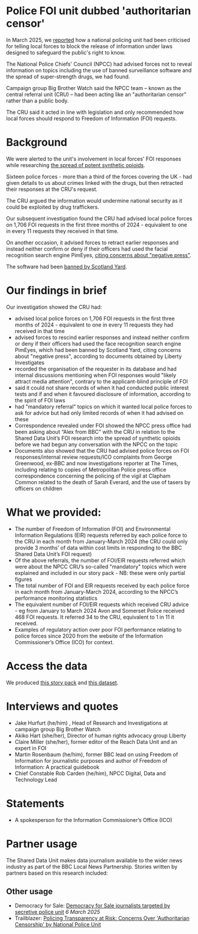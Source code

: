 # Police FOI unit dubbed 'authoritarian censor'



In March 2025, we [reported](https://www.bbc.co.uk/news/articles/cn0ypn4pyyro) how a national policing unit had been criticised for telling local forces to block the release of information under laws designed to safeguard the public's right to know.

The National Police Chiefs' Council (NPCC) had advised forces not to reveal information on topics including the use of banned surveillance software and the spread of super-strength drugs, we had found.

Campaign group Big Brother Watch said the NPCC team – known as the central referral unit (CRU) – had been acting like an "authoritarian censor" rather than a public body.

The CRU said it acted in line with legislation and only recommended how local forces should respond to Freedom of Information (FOI) requests.

# Background

We were alerted to the unit's involvement in local forces' FOI responses while researching [the spread of potent synthetic opioids](https://www.bbc.co.uk/news/articles/cx2520kvl1wo).

Sixteen police forces - more than a third of the forces covering the UK - had given details to us about crimes linked with the drugs, but then retracted their responses at the CRU's request.

The CRU argued the information would undermine national security as it could be exploited by drug traffickers.

Our subsequent investigation found the CRU had advised local police forces on 1,706 FOI requests in the first three months of 2024 - equivalent to one in every 11 requests they received in that time.

On another occasion, it advised forces to retract earlier responses and instead neither confirm or deny if their officers had used the facial recognition search engine PimEyes, [citing concerns about "negative press"](https://libertyinvestigates.org.uk/articles/met-police-computers-access-dangerous-facial-recognition-search-engine/).

The software had been [banned by Scotland Yard](https://inews.co.uk/news/met-police-accessed-facial-recognition-site-3041656?srsltid=AfmBOop5dIXkGlOfT0fmrLE7NwuAX4AsnSafgqikWrSWhtGRYyC0fWJc).

# Our findings in brief

Our investigation showed the CRU had:
- advised local police forces on 1,706 FOI requests in the first three months of 2024 - equivalent to one in every 11 requests they had received in that time
- advised forces to rescind earlier responses and instead neither confirm or deny if their officers had used the face recognition search engine PimEyes, which had been banned by Scotland Yard, citing concerns about "negative press", according to documents obtained by Liberty Investigates
- recorded the organisation of the requester in its database and had internal discussions mentioning when FOI responses would "likely attract media attention", contrary to the applicant-blind principle of FOI
- said it could not share records of when it had conducted public interest tests and if and when it favoured disclosure of information, according to the spirit of FOI laws
- had "mandatory referral" topics on which it wanted local police forces to ask for advice but had only limited records of when it had advised on these 
- Correspondence revealed under FOI showed the NPCC press office had been asking about “Alex from BBC” with the CRU in relation to the Shared Data Unit’s FOI research into the spread of synthetic opioids before we had begun any conversation with the NPCC on the topic
- Documents also showed that the CRU had advised police forces on FOI responses/internal review requests/ICO complaints from George Greenwood, ex-BBC and now investigations reporter at The Times, including relating to copies of Metropolitan Police press office correspondence concerning the policing of the vigil at Clapham Common related to the death of Sarah Everard, and the use of tasers by officers on children

# What we provided:

- The number of Freedom of Information (FOI) and Environmental Information Regulations (EIR) requests referred by each police force to the CRU in each month from January-March 2024 (the CRU could only provide 3 months’ of data within cost limits in responding to the BBC Shared Data Unit’s FOI request)
- Of the above referrals, the number of FOI/EIR requests referred which were about the NPCC CRU’s so-called "mandatory" topics which were explained and included in our story pack - NB: these were only partial figures 
- The total number of FOI and EIR requests received by each police force in each month from January-March 2024, according to the NPCC’s performance monitoring statistics
- The equivalent number of FOI/EIR requests which received CRU advice - eg from January to March 2024 Avon and Somerset Police received 468 FOI requests. It referred 34 to the CRU, equivalent to 1 in 11 it received.
- Examples of regulatory action over poor FOI performance relating to police forces since 2020 from the website of the Information Commissioner’s Office (ICO) for context.
 
# Access the data

We produced [this story pack](https://docs.google.com/document/d/1dWvZPsC-6ENZDM4CMYGHsurYEomPRgyakK0lxa2ddUA/edit?usp=sharing) and [this dataset](https://docs.google.com/spreadsheets/d/1OFCJj119a5M19kqSgWzdR-j_Mo-6QIwFgjS4gIsBpZU/edit?usp=sharing).


# Interviews and quotes

- Jake Hurfurt (he/him) , Head of Research and Investigations at campaign group Big Brother Watch
- Akiko Hart (she/her), Director of human rights advocacy group Liberty
- Claire Miller (she/her), former editor of the Reach Data Unit and an expert in FOI
- Martin Rosenbaum (he/him), former BBC lead on using Freedom of Information for journalistic purposes and author of Freedom of Information: A practical guidebook
- Chief Constable Rob Carden (he/him), NPCC Digital, Data and Technology Lead

# Statements

- A spokesperson for the Information Commissioner’s Office (ICO)



# Partner usage

The Shared Data Unit makes data journalism available to the wider news industry as part of the BBC Local News Partnership. Stories written by partners based on this research included:


## Other usage

- Democracy for Sale: [Democracy for Sale journalists targeted by secretive police unit](https://democracyforsale.substack.com/p/democracy-for-sale-journalists-targeted-cru-police-unit-authoritarian-censor) *6 March 2025*
- Trailblazer: [Policing Transparency at Risk: Concerns Over 'Authoritarian Censorship' by National Police Unit](https://www.thetrailblazer.co.uk/politics/policing-transparency-at-risk-concerns-over-authoritarian-censorship-by-national-police-unit#:~:text=A%20national%20policing%20unit%2C%20the,%E2%80%A2)
